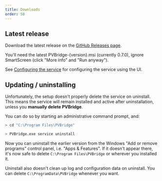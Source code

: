 ```yaml
---
title: Downloads
order: 50
---
```

## Latest release
Download the latest release on the [GitHub Releases page](https://github.com/CodeCasterNL/PVBridge/releases).

You'll need the latest PVBridge-{version}.msi (currently 0.7.0), ignore SmartScreen (click "More info" and "Run anyway").

See [Configuring the service](./configuration.md) for configuring the service using the UI.

## Updating / uninstalling
Unfortunately, the setup doesn't properly delete the service on uninstall. This means the service will remain installed and active after uninstallation, unless you **manually delete PVBridge**.

You can do so by starting an administrative command prompt, and:

```bash
> cd "C:\Program Files\PVBridge"

> PVBridge.exe service uninstall
```

Now you can uninstall the earlier version from the Windows "Add or remove programs" control panel, i.e. "Apps & Features". If it doesn't appear there, it's now safe to delete `C:\Program Files\PVBridge` or wherever you installed it.

Uninstall also doesn't clean up log and configuration data on uninstall. You can delete `C:\ProgramData\PVBridge` whenever you want.
